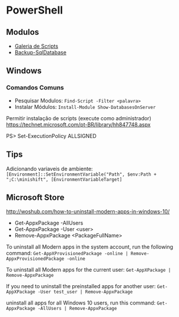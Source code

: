 # PowerShell

## Modulos
- [Galeria de Scripts](https://www.powershellgallery.com/)
- [Backup-SqlDatabase](https://docs.microsoft.com/en-us/powershell/module/sqlps/?view=sqlserver-ps) 


## Windows
### Comandos Comuns
- Pesquisar Modulos: `Find-Script -Filter <palavra>`
- Instalar Módulos: `Install-Module Show-DatabasesOnServer`


Permitir instalação de scripts (execute como administrador)
https://technet.microsoft.com/pt-BR/library/hh847748.aspx

PS> Set-ExecutionPolicy ALLSIGNED



## Tips
Adicionando variaveis de ambiente:
`[Environment]::SetEnvironmentVariable("Path", $env:Path + ";C:\minishift", [EnvironmentVariableTarget]`


## Microsoft Store

http://woshub.com/how-to-uninstall-modern-apps-in-windows-10/

- Get-AppxPackage -AllUsers
- Get-AppxPackage -User \<user\>
- Remove-AppxPackage \<PackageFullName\>

To uninstall all Modern apps in the system account, run the following command: `Get-AppXProvisionedPackage -online | Remove-AppxProvisionedPackage -online`

To uninstall all Modern apps for the current user: `Get-AppXPackage | Remove-AppxPackage`

If you need to uninstall the preinstalled apps for another user: `Get-AppXPackage -User test_user | Remove-AppxPackage`

uninstall all apps for all Windows 10 users, run this command: `Get-AppxPackage -AllUsers | Remove-AppxPackage`